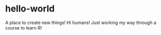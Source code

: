 # hello-world
A place to create new things!
Hi humans! Just working my way through a course to learn R!
